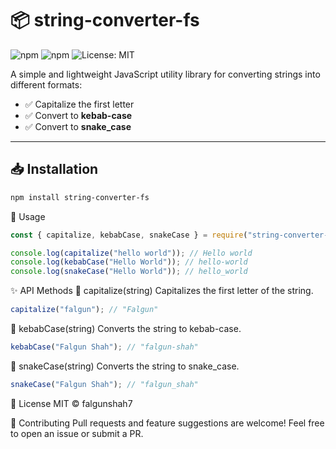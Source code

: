 # 📦 string-converter-fs

![npm](https://img.shields.io/npm/v/string-converter-fs)
![npm](https://img.shields.io/npm/dm/string-converter-fs)
![License: MIT](https://img.shields.io/badge/license-MIT-blue.svg)

A simple and lightweight JavaScript utility library for converting strings into different formats:

- ✅ Capitalize the first letter
- ✅ Convert to **kebab-case**
- ✅ Convert to **snake_case**

---

## 📥 Installation

```bash
npm install string-converter-fs
```

🚀 Usage

```js
const { capitalize, kebabCase, snakeCase } = require("string-converter-fs");

console.log(capitalize("hello world")); // Hello world
console.log(kebabCase("Hello World")); // hello-world
console.log(snakeCase("Hello World")); // hello_world
```

✨ API Methods
🔹 capitalize(string)
Capitalizes the first letter of the string.

```js
capitalize("falgun"); // "Falgun"
```

🔹 kebabCase(string)
Converts the string to kebab-case.

```js
kebabCase("Falgun Shah"); // "falgun-shah"
```

🔹 snakeCase(string)
Converts the string to snake_case.

```js
snakeCase("Falgun Shah"); // "falgun_shah"
```

📄 License
MIT © falgunshah7

🙌 Contributing
Pull requests and feature suggestions are welcome!
Feel free to open an issue or submit a PR.
